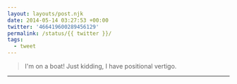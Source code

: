 ```yaml
---
layout: layouts/post.njk
date: 2014-05-14 03:27:53 +00:00
twitter: '466419600289456129'
permalink: /status/{{ twitter }}/
tags: 
  - tweet
---
```


> I'm on a boat! Just kidding, I have positional vertigo.

---

